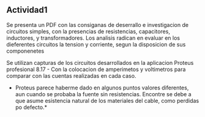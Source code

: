 ## Actividad1

Se presenta un PDF con las consiganas de deserrallo e investigacion de circuitos simples, con la presencias de resistencias, capacitores, inductores, y transformadores. Los analisis radican en evaluar en los dieferentes circuitos la tension y corriente, segun la disposicion de sus componenetes

Se utilizan capturas de los circuitos desarrollados en la aplicacion Proteus profesional 8.17 - Con la colocacion de amperimetos y voltimetros para comparar con las cuentas realizadas en cada caso.

* Proteus parece haberme dado en algunos puntos valores diferentes, aun cuando se probaba la fuente sin resistencias. Encontre se debe a que asume esistencia natural de los materiales del cable, como perdidas po defecto.*
